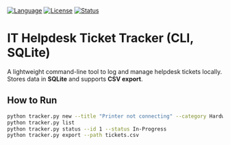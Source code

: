 [![Language](https://img.shields.io/badge/lang-Python-blue.svg)]() [![License](https://img.shields.io/badge/license-MIT-green.svg)]() [![Status](https://img.shields.io/badge/status-active-success.svg)]()

# IT Helpdesk Ticket Tracker (CLI, SQLite)
A lightweight command-line tool to log and manage helpdesk tickets locally. Stores data in **SQLite** and supports **CSV export**.

## How to Run
```bash
python tracker.py new --title "Printer not connecting" --category Hardware --priority High --assignee "Andrew"
python tracker.py list
python tracker.py status --id 1 --status In-Progress
python tracker.py export --path tickets.csv
```
